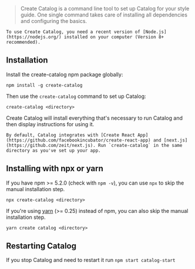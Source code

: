 > Create Catalog is a command line tool to set up Catalog for your style guide. One single command takes care of installing all dependencies and configuring the basics.

```hint|directive
To use Create Catalog, you need a recent version of [Node.js](https://nodejs.org/) installed on your computer (Version 8+ recommended).
```

## Installation

Install the create-catalog npm package globally:

```code
npm install -g create-catalog
```

Then use the `create-catalog` command to set up Catalog:

```code
create-catalog <directory>
```

Create Catalog will install everything that's necessary to run Catalog and then display instructions for using it.

```hint|neutral
By default, Catalog integrates with [Create React App](https://github.com/facebookincubator/create-react-app) and [next.js](https://github.com/zeit/next.js). Run `create-catalog` in the same directory as you've set up your app.
```

## Installing with npx or yarn

If you have npm >= 5.2.0 (check with `npm -v`), you can use `npx` to skip the manual installation step.

```code
npx create-catalog <directory>
```

If you're using [yarn](https://yarnpkg.com/) (>= 0.25) instead of npm, you can also skip the manual installation step.

```code
yarn create catalog <directory>
```

## Restarting Catalog

If you stop Catalog and need to restart it run `npm start catalog-start`

